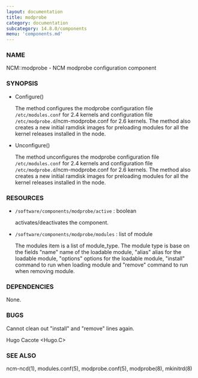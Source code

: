 ```yaml
---
layout: documentation
title: modprobe
category: documentation
subcategory: 14.8.0/components
menu: 'components.md'
---
```

### NAME

NCM::modprobe - NCM modprobe configuration component

### SYNOPSIS

- Configure()

    The method configures the modprobe configuration file `/etc/modules.conf`
    for 2.4 kernels and configuration file `/etc/modprobe.d`/ncm-modprobe.conf
    for 2.6 kernels. The method also creates a new initial ramdisk images for
    preloading modules for all the kernel releases installed in the node.

- Unconfigure()

    The method unconfigures the modprobe configuration file `/etc/modules.conf`
    for 2.4 kernels and configuration file `/etc/modprobe.d`/ncm-modprobe.conf
    for 2.6 kernels. The method also creates a new initial ramdisk images for
    preloading modules for all the kernel releases installed in the node.

### RESOURCES

- `/software/components/modprobe/active` : boolean

    activates/deactivates the component.

- `/software/components/modprobe/modules` : list of module

    The modules item is a list of module\_type. The module type is base on
    the fields "name" name of the loadable module, "alias" alias for the
    loadable module, "options" options for the loadable module, "install"
    command to run when loading module and "remove" command to run when
    removing module.

### DEPENDENCIES

None.

### BUGS

Cannot clean out "install" and "remove" lines again.

Hugo Cacote &lt;Hugo.C&gt;

### SEE ALSO

ncm-ncd(1), modules.conf(5), modprobe.conf(5), modprobe(8), mkinitrd(8)

